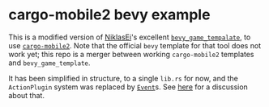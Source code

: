 # cargo-mobile2 bevy example

This is a modified version of [NiklasEi](https://github.com/NiklasEi)'s 
excellent [`bevy_game_tempalate`](https://github.com/NiklasEi/bevy_game_template),
to use [`cargo-mobile2`](https://github.com/tauri-apps/cargo-mobile2).
Note that the official `bevy` template for that tool does not
work yet; this repo is a merger between working `cargo-mobile2` templates 
and `bevy_game_template`.  

It has been simplified in structure, to a single `lib.rs` for now, and 
the `ActionPlugin` system was replaced by 
[`Event`](https://docs.rs/bevy/latest/bevy/ecs/index.html#events)s. See 
[here](https://github.com/NiklasEi/bevy_game_template/issues/122) for a
 discussion about that.

